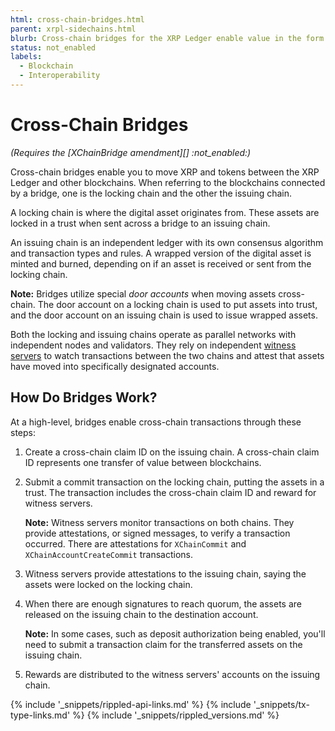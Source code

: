 ```yaml
---
html: cross-chain-bridges.html
parent: xrpl-sidechains.html
blurb: Cross-chain bridges for the XRP Ledger enable value in the form of XRP and other tokens (IOUs) to move efficiently between blockchains.
status: not_enabled
labels:
  - Blockchain
  - Interoperability
---
```

# Cross-Chain Bridges

_(Requires the [XChainBridge amendment][] :not_enabled:)_

Cross-chain bridges enable you to move XRP and tokens between the XRP Ledger and other blockchains. When referring to the blockchains connected by a bridge, one is the locking chain and the other the issuing chain.

A locking chain is where the digital asset originates from. These assets are locked in a trust when sent across a bridge to an issuing chain.

An issuing chain is an independent ledger with its own consensus algorithm and transaction types and rules. A wrapped version of the digital asset is minted and burned, depending on if an asset is received or sent from the locking chain.

**Note:** Bridges utilize special _door accounts_ when moving assets cross-chain. The door account on a locking chain is used to put assets into trust, and the door account on an issuing chain is used to issue wrapped assets. 

Both the locking and issuing chains operate as parallel networks with independent nodes and validators. They rely on independent [witness servers](witness-servers.html) to watch transactions between the two chains and attest that assets have moved into specifically designated accounts.


## How Do Bridges Work?

At a high-level, bridges enable cross-chain transactions through these steps:

1. Create a cross-chain claim ID on the issuing chain. A cross-chain claim ID represents one transfer of value between blockchains.
2. Submit a commit transaction on the locking chain, putting the assets in a trust. The transaction includes the cross-chain claim ID and reward for witness servers.

    **Note:** Witness servers monitor transactions on both chains. They provide attestations, or signed messages, to verify a transaction occurred. There are attestations for `XChainCommit` and `XChainAccountCreateCommit` transactions.

3. Witness servers provide attestations to the issuing chain, saying the assets were locked on the locking chain.
4. When there are enough signatures to reach quorum, the assets are released on the issuing chain to the destination account.

    **Note:** In some cases, such as deposit authorization being enabled, you'll need to submit a transaction claim for the transferred assets on the issuing chain.

5. Rewards are distributed to the witness servers' accounts on the issuing chain.


<!--{# common link defs #}-->
{% include '_snippets/rippled-api-links.md' %}
{% include '_snippets/tx-type-links.md' %}
{% include '_snippets/rippled_versions.md' %}